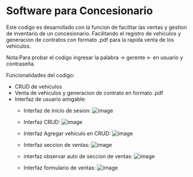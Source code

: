 # Software para Concesionario

Este codigo es desarrollado con la funcion de facilitar las ventas y gestion de inventario de un concesionario. Facilitando el registro de vehiculos y generacion de contratos con formato .pdf para la rapida venta de los vehiculos.

Nota:Para probar el codigo ingresar la palabra -> gerente <- en usuario y contraseña.

Funcionalidades del codigo:

+ CRUD de vehiculos
+ Venta de vehiculos y generacion de contrato en formato .pdf
+ Interfaz de usuario amigable:
  + Interfaz de inicio de sesion:
    ![image](https://github.com/user-attachments/assets/31062a23-860d-4814-8fcf-161b60d95535)
    
  + Interfaz CRUD:
    ![image](https://github.com/user-attachments/assets/04ca943b-91eb-4e82-a550-c565c09feeae)

  + Interfaz Agregar vehiculo en CRUD:
    ![image](https://github.com/user-attachments/assets/3781abcc-ab2d-4339-a88d-221a7040bfcf)
        
  + Interfaz seccion de ventas:
    ![image](https://github.com/user-attachments/assets/31fa316a-0e69-450c-8a14-22d326443059)

  + interfaz observar auto de seccion de ventas:
    ![image](https://github.com/user-attachments/assets/708e811b-f099-4630-8eb2-e9c1774c900e)

  + Interfaz formulario de ventas:
    ![image](https://github.com/user-attachments/assets/fd1dc252-5e44-40d2-8fe3-a26c2ceb3830)


